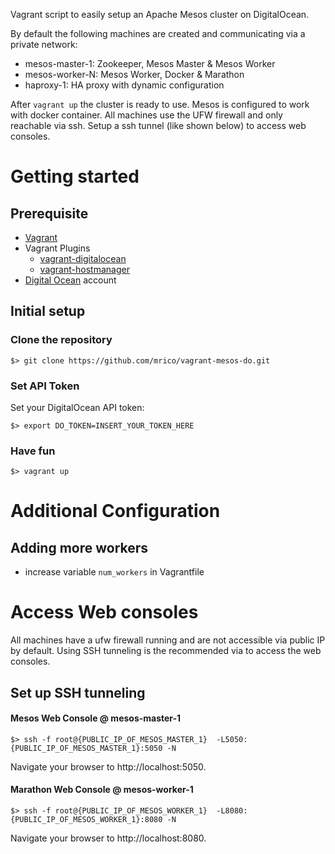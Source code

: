 Vagrant script to easily setup an Apache Mesos cluster on DigitalOcean.

By default the following machines are created and communicating via a private network:

- mesos-master-1: Zookeeper, Mesos Master & Mesos Worker
- mesos-worker-N: Mesos Worker, Docker & Marathon
- haproxy-1: HA proxy with dynamic configuration

After ```vagrant up``` the cluster is ready to use. Mesos is configured to work with docker container. All machines use the UFW firewall and only reachable via ssh. Setup a ssh tunnel (like shown below) to access web consoles.

# Getting started

## Prerequisite

- [Vagrant](https://www.vagrantup.com/downloads.html)
- Vagrant Plugins
  - [vagrant-digitalocean](https://github.com/smdahlen/vagrant-digitalocean)
  - [vagrant-hostmanager](https://github.com/smdahlen/vagrant-hostmanager)
- [Digital Ocean](https://www.digitalocean.com/) account

## Initial setup

### Clone the repository

```
$> git clone https://github.com/mrico/vagrant-mesos-do.git
```

### Set API Token

Set your DigitalOcean API token:

```
$> export DO_TOKEN=INSERT_YOUR_TOKEN_HERE
```

### Have fun

```
$> vagrant up
```

# Additional Configuration

## Adding more workers

- increase variable ```num_workers``` in Vagrantfile


# Access Web consoles

All machines have a ufw firewall running and are not accessible via public IP by default.
Using SSH tunneling is the recommended via to access the web consoles.

## Set up SSH tunneling

#### Mesos Web Console @ mesos-master-1

```
$> ssh -f root@{PUBLIC_IP_OF_MESOS_MASTER_1}  -L5050:{PUBLIC_IP_OF_MESOS_MASTER_1}:5050 -N
```

Navigate your browser to http://localhost:5050.


#### Marathon Web Console @ mesos-worker-1

```
$> ssh -f root@{PUBLIC_IP_OF_MESOS_WORKER_1}  -L8080:{PUBLIC_IP_OF_MESOS_WORKER_1}:8080 -N
```

Navigate your browser to http://localhost:8080.

